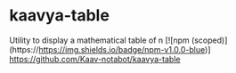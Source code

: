 # kaavya-table
Utility to display a mathematical table of n
[![npm (scoped)]
(https://https://img.shields.io/badge/npm-v1.0.0-blue)]
https://github.com/Kaav-notabot/kaavya-table

